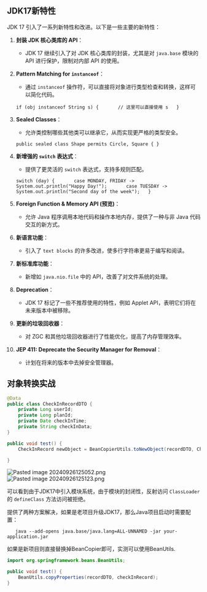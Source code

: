 


##  JDK17新特性
JDK 17 引入了一系列新特性和改进。以下是一些主要的新特性：

1. **封装 JDK 核心类库的 API**：
    
    - JDK 17 继续引入了对 JDK 核心类库的封装，尤其是对 `java.base` 模块的 API 进行保护，限制对内部 API 的使用。
2. **Pattern Matching for `instanceof`**：
    
    - 通过 `instanceof` 操作符，可以直接将对象进行类型检查和转换，这样可以简化代码。

   `if (obj instanceof String s) {       // 这里可以直接使用 s   }`

3. **Sealed Classes**：
    - 允许类控制哪些其他类可以继承它，从而实现更严格的类型安全。

   `public sealed class Shape permits Circle, Square { }`

4. **新增强的 `switch` 表达式**：
    - 提供了更灵活的 `switch` 表达式，支持多规则匹配。

   `switch (day) {       case MONDAY, FRIDAY -> System.out.println("Happy Day!");       case TUESDAY -> System.out.println("Second day of the week");   }`

5. **Foreign Function & Memory API (预览)**：
    
    - 允许 Java 程序调用本地代码和操作本地内存，提供了一种与非 Java 代码交互的新方式。
6. **新语言功能**：
    
    - 引入了 `text blocks` 的许多改进，使多行字符串更易于编写和阅读。
7. **新标准库功能**：
    
    - 新增如 `java.nio.file` 中的 API，改善了对文件系统的处理。
8. **Deprecation**：
    
    - JDK 17 标记了一些不推荐使用的特性，例如 Applet API，表明它们将在未来版本中被移除。
9. **更新的垃圾回收器**：
    
    - 对 ZGC 和其他垃圾回收器进行了性能优化，提高了内存管理效率。
10. **JEP 411: Deprecate the Security Manager for Removal**：
    
    - 计划在将来的版本中去掉安全管理器。


## 对象转换实战

```java
@Data  
public class CheckInRecordDTO {  
    private Long userId;  
    private Long planId;  
    private Date checkInTime;  
    private String checkInData;  
}

public void test() {
	CheckInRecord newObject = BeanCopierUtils.toNewObject(recordDTO, CheckInRecord.class);
	
}
```

![Pasted image 20240926125052.png](https://s2.loli.net/2024/09/28/LcIzroj8GBlmWqN.png)
![Pasted image 20240926125123.png](https://s2.loli.net/2024/09/28/cN6x3oHmtRbF2rK.png)


可以看到由于JDK17中引入模块系统，由于模块的封闭性，反射访问 `ClassLoader` 的 `defineClass` 方法访问被拒绝。


提供了两种方案解决，如果是老项目升级JDK17，那么Java项目启动时需要配置：
```shell
   java --add-opens java.base/java.lang=ALL-UNNAMED -jar your-application.jar
```

如果是新项目则直接替换掉BeanCopier即可，实测可以使用BeanUtils.

```java
import org.springframework.beans.BeanUtils;

public void test() {
	BeanUtils.copyProperties(recordDTO, checkInRecord);
}

```